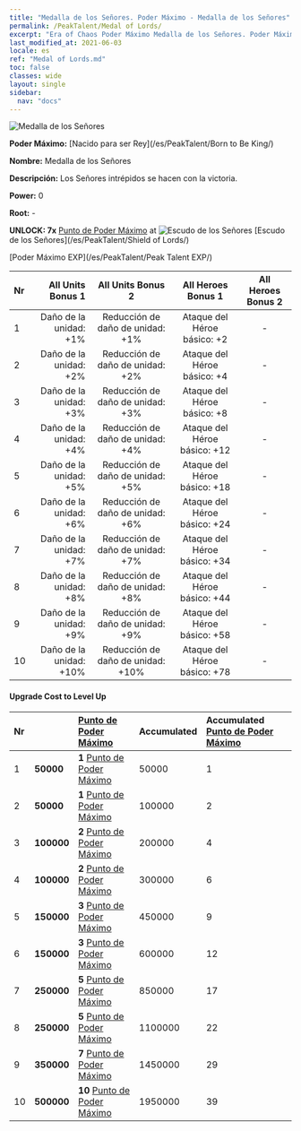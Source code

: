 ```yaml
---
title: "Medalla de los Señores. Poder Máximo - Medalla de los Señores"
permalink: /PeakTalent/Medal of Lords/
excerpt: "Era of Chaos Poder Máximo Medalla de los Señores. Poder Máximo Medalla de los Señores. Medalla de los Señores"
last_modified_at: 2021-06-03
locale: es
ref: "Medal of Lords.md"
toc: false
classes: wide
layout: single
sidebar:
  nav: "docs"
---
```


  ![Medalla de los Señores](/images/pt/talent_4303.png)

  **Poder Máximo:** [Nacido para ser Rey](/es/PeakTalent/Born to Be King/)

  **Nombre:** Medalla de los Señores

  **Descripción:** Los Señores intrépidos se hacen con la victoria.

  **Power:** 0

  **Root:** -

  **UNLOCK: 7x** [Punto de Poder Máximo](/ItemsES/con_934/) at ![Escudo de los Señores](/images/pt/talent_4302.png) [Escudo de los Señores](/es/PeakTalent/Shield of Lords/)

  [Poder Máximo EXP](/es/PeakTalent/Peak Talent EXP/)

  | Nr | All Units Bonus 1 | All Units Bonus 2 | All Heroes Bonus 1 | All Heroes Bonus 2 |
  |:---|--------------:|:-------------:|:-------------:|:-------------:|
  | 1 | Daño de la unidad: +1% | Reducción de daño de unidad: +1% | Ataque del Héroe básico: +2 | - |
  | 2 | Daño de la unidad: +2% | Reducción de daño de unidad: +2% | Ataque del Héroe básico: +4 | - |
  | 3 | Daño de la unidad: +3% | Reducción de daño de unidad: +3% | Ataque del Héroe básico: +8 | - |
  | 4 | Daño de la unidad: +4% | Reducción de daño de unidad: +4% | Ataque del Héroe básico: +12 | - |
  | 5 | Daño de la unidad: +5% | Reducción de daño de unidad: +5% | Ataque del Héroe básico: +18 | - |
  | 6 | Daño de la unidad: +6% | Reducción de daño de unidad: +6% | Ataque del Héroe básico: +24 | - |
  | 7 | Daño de la unidad: +7% | Reducción de daño de unidad: +7% | Ataque del Héroe básico: +34 | - |
  | 8 | Daño de la unidad: +8% | Reducción de daño de unidad: +8% | Ataque del Héroe básico: +44 | - |
  | 9 | Daño de la unidad: +9% | Reducción de daño de unidad: +9% | Ataque del Héroe básico: +58 | - |
  | 10 | Daño de la unidad: +10% | Reducción de daño de unidad: +10% | Ataque del Héroe básico: +78 | - |


#### Upgrade Cost to Level Up

  | Nr | <i class="fas fa-coins"/> | [Punto de Poder Máximo](/ItemsES/con_934/) | Accumulated <i class="fas fa-coins"/> | Accumulated [Punto de Poder Máximo](/ItemsES/con_934/) |
  |:---|:--------------|:-------------|:-------------|:-------------|
  | 1 | **50000** | **1** [Punto de Poder Máximo](/ItemsES/con_934/) | 50000 | 1 |
  | 2 | **50000** | **1** [Punto de Poder Máximo](/ItemsES/con_934/) | 100000 | 2 |
  | 3 | **100000** | **2** [Punto de Poder Máximo](/ItemsES/con_934/) | 200000 | 4 |
  | 4 | **100000** | **2** [Punto de Poder Máximo](/ItemsES/con_934/) | 300000 | 6 |
  | 5 | **150000** | **3** [Punto de Poder Máximo](/ItemsES/con_934/) | 450000 | 9 |
  | 6 | **150000** | **3** [Punto de Poder Máximo](/ItemsES/con_934/) | 600000 | 12 |
  | 7 | **250000** | **5** [Punto de Poder Máximo](/ItemsES/con_934/) | 850000 | 17 |
  | 8 | **250000** | **5** [Punto de Poder Máximo](/ItemsES/con_934/) | 1100000 | 22 |
  | 9 | **350000** | **7** [Punto de Poder Máximo](/ItemsES/con_934/) | 1450000 | 29 |
  | 10 | **500000** | **10** [Punto de Poder Máximo](/ItemsES/con_934/) | 1950000 | 39 |
